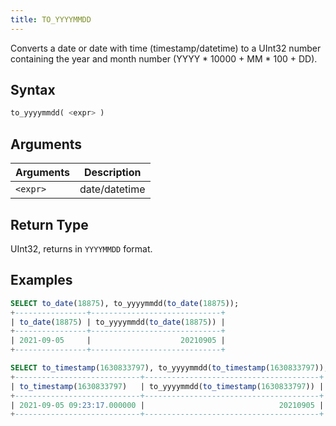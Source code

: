 ```yaml
---
title: TO_YYYYMMDD
---
```


Converts a date or date with time (timestamp/datetime) to a UInt32 number containing the year and month number (YYYY * 10000 + MM * 100 + DD).
## Syntax

```sql
to_yyyymmdd( <expr> )
```

## Arguments

| Arguments   | Description |
| ----------- | ----------- |
| `<expr>` | date/datetime |

## Return Type

UInt32, returns in `YYYYMMDD` format.

## Examples

```sql
SELECT to_date(18875), to_yyyymmdd(to_date(18875));
+----------------+-----------------------------+
| to_date(18875) | to_yyyymmdd(to_date(18875)) |
+----------------+-----------------------------+
| 2021-09-05     |                    20210905 |
+----------------+-----------------------------+

SELECT to_timestamp(1630833797), to_yyyymmdd(to_timestamp(1630833797));
+----------------------------+---------------------------------------+
| to_timestamp(1630833797)   | to_yyyymmdd(to_timestamp(1630833797)) |
+----------------------------+---------------------------------------+
| 2021-09-05 09:23:17.000000 |                              20210905 |
+----------------------------+---------------------------------------+
```
